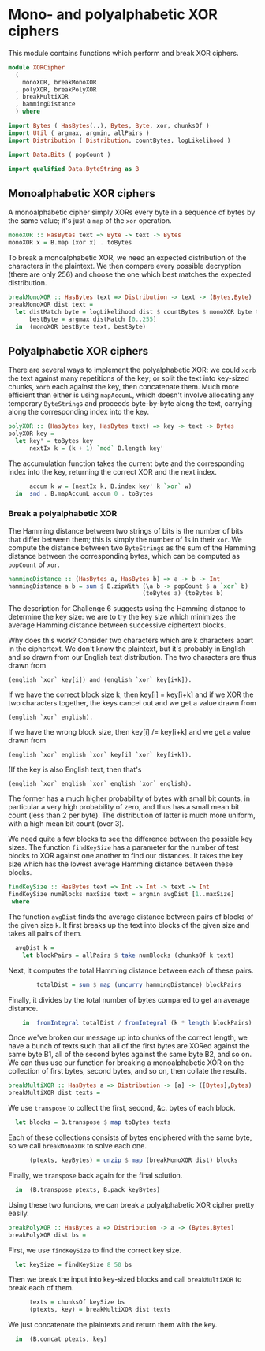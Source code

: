 # Mono- and polyalphabetic XOR ciphers

This module contains functions which perform and break XOR ciphers.

```haskell
module XORCipher
  (
    monoXOR, breakMonoXOR
  , polyXOR, breakPolyXOR
  , breakMultiXOR
  , hammingDistance
  ) where

import Bytes ( HasBytes(..), Bytes, Byte, xor, chunksOf )
import Util ( argmax, argmin, allPairs )
import Distribution ( Distribution, countBytes, logLikelihood )

import Data.Bits ( popCount )

import qualified Data.ByteString as B
```

## Monoalphabetic XOR ciphers

A monoalphabetic cipher simply
XORs every byte in a sequence of bytes by the same value;
it's just a `map` of the `xor` operation.

```haskell
monoXOR :: HasBytes text => Byte -> text -> Bytes
monoXOR x = B.map (xor x) . toBytes
```

To break a monoalphabetic XOR,
we need an expected distribution of the characters in the plaintext.
We then compare every possible decryption (there are only 256)
and choose the one which best matches the expected distribution.

```haskell
breakMonoXOR :: HasBytes text => Distribution -> text -> (Bytes,Byte)
breakMonoXOR dist text =
  let distMatch byte = logLikelihood dist $ countBytes $ monoXOR byte text
      bestByte = argmax distMatch [0..255]
  in  (monoXOR bestByte text, bestByte)
```

## Polyalphabetic XOR ciphers

There are several ways to implement the polyalphabetic XOR:
we could `xorb` the text against many repetitions of the key;
or split the text into key-sized chunks, `xorb` each against the key,
then concatenate them.
Much more efficient than either is using `mapAccumL`,
which doesn't involve allocating any temporary `ByteString`s
and proceeds byte-by-byte along the text,
carrying along the corresponding index into the key.

```haskell
polyXOR :: (HasBytes key, HasBytes text) => key -> text -> Bytes
polyXOR key =
  let key' = toBytes key
      nextIx k = (k + 1) `mod` B.length key'
```

The accumulation function takes the current byte
and the corresponding index into the key,
returning the correct XOR and the next index.

```haskell
      accum k w = (nextIx k, B.index key' k `xor` w)
  in  snd . B.mapAccumL accum 0 . toBytes
```

### Break a polyalphabetic XOR

The Hamming distance between two strings of bits is the number of bits
that differ between them; this is simply the number of 1s in their `xor`.
We compute the distance between two `ByteString`s as the sum of
the Hamming distance between the corresponding bytes, which can be computed
as `popCount` of `xor`.

```haskell
hammingDistance :: (HasBytes a, HasBytes b) => a -> b -> Int
hammingDistance a b = sum $ B.zipWith (\a b -> popCount $ a `xor` b)
                                      (toBytes a) (toBytes b)
```

The description for Challenge 6 suggests using
the Hamming distance to determine the key size:
we are to try the key size which minimizes the average Hamming distance
between successive ciphertext blocks.

Why does this work?
Consider two characters which are k characters apart in the ciphertext.
We don't know the plaintext, but it's probably in English
and so drawn from our English text distribution.
The two characters are thus drawn from

    (english `xor` key[i]) and (english `xor` key[i+k]).

If we have the correct block size k, then key[i] = key[i+k]
and if we XOR the two characters together,
the keys cancel out and we get a value drawn from

    (english `xor` english).

If we have the wrong block size, then key[i] /= key[i+k]
and we get a value drawn from

    (english `xor` english `xor` key[i] `xor` key[i+k]).

(If the key is also English text, then that's

    (english `xor` english `xor` english `xor` english).

The former has a much higher probability of bytes with small bit counts,
in particular a very high probability of zero, and thus has
a small mean bit count (less than 2 per byte).
The distribution of latter is much more uniform,
with a high mean bit count (over 3).

We need quite a few blocks to see the difference between the possible key sizes.
The function `findKeySize` has a parameter for the number of test blocks
to XOR against one another to find our distances.
It takes the key size which has the lowest average Hamming distance
between these blocks.

```haskell
findKeySize :: HasBytes text => Int -> Int -> text -> Int
findKeySize numBlocks maxSize text = argmin avgDist [1..maxSize]
 where
```

The function `avgDist` finds the average distance
between pairs of blocks of the given size `k`.
It first breaks up the text into blocks of the given size
and takes all pairs of them.

```haskell
  avgDist k =
    let blockPairs = allPairs $ take numBlocks (chunksOf k text)
```

Next, it computes the total Hamming distance between each of these pairs.

```haskell
        totalDist = sum $ map (uncurry hammingDistance) blockPairs
```

Finally, it divides by the total number of bytes compared
to get an average distance.

```haskell
    in  fromIntegral totalDist / fromIntegral (k * length blockPairs)
```

Once we've broken our message up into chunks of the correct length,
we have a bunch of texts such that
all of the first bytes are XORed against the same byte B1,
all of the second bytes against the same byte B2, and so on.
We can thus use our function for breaking a monoalphabetic XOR
on the collection of first bytes, second bytes, and so on,
then collate the results.

```haskell
breakMultiXOR :: HasBytes a => Distribution -> [a] -> ([Bytes],Bytes)
breakMultiXOR dist texts =
```

We use `transpose` to collect the first, second, &c. bytes of each block.

```haskell
  let blocks = B.transpose $ map toBytes texts
```

Each of these collections consists of bytes enciphered with the same byte,
so we call `breakMonoXOR` to solve each one.

```haskell
      (ptexts, keyBytes) = unzip $ map (breakMonoXOR dist) blocks
```

Finally, we `transpose` back again for the final solution.

```haskell
  in  (B.transpose ptexts, B.pack keyBytes)
```

Using these two funcions, we can break a polyalphabetic XOR cipher
pretty easily.

```haskell
breakPolyXOR :: HasBytes a => Distribution -> a -> (Bytes,Bytes)
breakPolyXOR dist bs =
```

First, we use `findKeySize` to find the correct key size.

```haskell
  let keySize = findKeySize 8 50 bs
```

Then we break the input into key-sized blocks
and call `breakMultiXOR` to break each of them.

```haskell
      texts = chunksOf keySize bs
      (ptexts, key) = breakMultiXOR dist texts
```

We just concatenate the plaintexts and return them with the key.

```haskell
  in  (B.concat ptexts, key)
```

